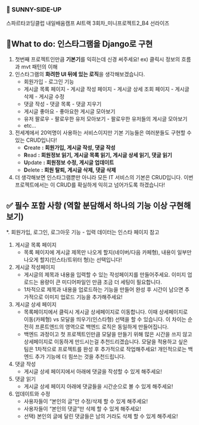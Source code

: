 ### 🥚 SUNNY-SIDE-UP
스파르타코딩클럽 내일배움캠프 AI트랙 3회차_미니프로젝트2_B4 선라이즈 


## 🚩What to do: 인스타그램을 Django로 구현

1. 첫번째 프로젝트인만큼 **기본기**를 익히는데 신경 써주세요!
ex) 클릭시 정보의 흐름과 mvt 패턴의 이해
2. 인스타그램의 **화려한 UI 뒤에 있는 로직**을 생각해보겠습니다.
    - 회원가입 - 로그인 기능
    - 게시글 목록 페이지 - 게시글 작성 페이지 - 게시글 상세 조회 페이지 - 게시글 삭제 - 게시글 수정
    - 댓글 작성 - 댓글 목록 - 댓글 지우기
    - 게시글 좋아요 - 좋아요한 게시글 모아보기
    - 유저 팔로우 - 팔로우한 유저 모아보기 - 팔로우한 유저들의 게시글 모아보기
    - etc…
3. 전세계에서 20억명이 사용하는 서비스이지만 기본 기능들은 여러분들도 구현할 수 있는 CRUD입니다!
    - **C**reate **: 회원가입, 게시글 작성, 댓글 작성**
    - **R**ead **: 회원정보 읽기, 게시글 목록 읽기, 게시글 상세 읽기, 댓글 읽기**
    - **U**pdate **: 회원정보 수정, 게시글 업데이트**
    - **D**elete **: 회원 탈퇴, 게시글 삭제, 댓글 삭제**
4. 더 생각해보면 인스타그램뿐만 아니라 모든 IT 서비스의 기본은 CRUD입니다. 이번 프로젝트에서는 이 CRUD를 확실하게 익히고 넘어가도록 하겠습니다!

## ✅ 필수 포함 사항 (역할 분담해서 하나의 기능 이상 구현해보기)

*. 회원가입, 로그인, 로그아웃 기능 - 입력 데이터는 인스타 페이지 참고

1. 게시글 목록 페이지
    - 목록 페이지에 게시글 제목만 나오게 할지(네이버/다음 카페형), 내용이 일부만 나오게 할지(인스타/트위터 형)는 선택입니다!
2. 게시글 작성페이지
    - 게시글의 제목과 내용을 입력할 수 있는 작성페이지를 만들어주세요. 이미지 업로드는 용량이 큰 미디어파일인 만큼 조금 더 세팅이 필요합니다.
    - 1차적으로 제목과 내용을 업로드하는 기능을 만들어 완성 후 시간이 남으면 추가적으로 
    이미지 업로드 기능을 추가해주세요!
3. 게시글 상세 페이지
    - 목록페이지에서 클릭시 게시글 상세페이지로 이동합니다. 이때 상세페이지로 이동(카페형) vs 모달을 띄우기(인스타형) 선택을 할 수 있습니다. 이 차이는 순전히 프론트엔드의 영역으로 백엔드 로직은 동일하게 만들어집니다.
    - 백엔드 과정이고 첫 프로젝트인만큼 모달을 만들기 위해 많은 시간을 쓰지 않고 상세페이지로 이동하게 만드시는걸 추천드리겠습니다. 모달을 적용하고 싶은 팀은 1차적으로 프로젝트를 완성 후 추가적으로 작업해주세요! 개인적으로는 백엔드 추가 기능에 더 힘쓰는 것을
    추천드립니다.
4. 댓글 작성 
    - 게시글 상세 페이지에서 아래에 댓글을 작성할 수 있게 해주세요!
5. 댓글 읽기
    - 게시글 상세 페이지 아래에 댓글들을 시간순으로 볼 수 있게 해주세요!
6. 업데이트와 수정
    - 사용자들이 “본인의 글”만 수정/삭제 할 수 있게 해주세요!
    - 사용자들이 “본인의 댓글”만 삭제 할 수 있게 해주세요!
    - 선택) 본인의 글에 달린 댓글들은 남의 거라도 삭제 할 수 있게 해주세요!
